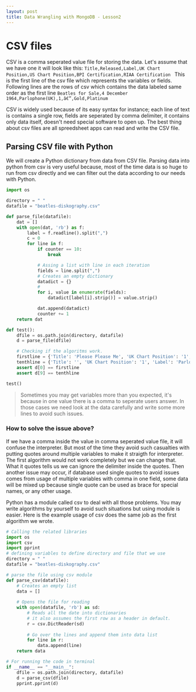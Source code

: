 ```yaml
---
layout: post
title: Data Wrangling with MongoDB - Lesson2
---
```


# CSV files
CSV is a comma seperated value file for storing the data. Let's assume that we have one it will look like this: 
```Title,Released,Label,UK Chart Position,US Chart Position,BPI Certification,RIAA Certification ``` This is the first line of the csv file which represents the variables or fields. Following lines are the rows of csv which contains the data labeled same order as the first line ```Beatles for Sale,4 December 1964,Parlophone(UK),1,â€”,Gold,Platinum```

CSV is widely used because of its easy syntax for instance; each line of text is contains a single row, fields are seperated by comma delimiter, it contains only data itself, doesn't need special software to open up. The best thing about csv files are all spreedsheet apps can read and write the CSV file.

## Parsing CSV file with Python
We will create a Python dictionary from data from CSV file. Parsing data into python from csv is very useful because, most of the time data is so huge to run from csv directly and we can filter out the data according to our needs with Python. 

```Python
import os

directory = " "
datafile = "beatles-diskography.csv"

def parse_file(datafile):
	dat = []
	with open(dat, 'rb') as f:
		label = f.readline().split(",")
		c = 0
		for line in f:
			if counter == 10:
				break

			# Assing a list with line in each iteration	
			fields = line.split(",")
			# Creates an empty dictionary
			datadict = {}
			# 
			for i, value in enumerate(fields):
				datadict[label[i].strip()] = value.strip()

			dat.append(datadict)
			counter += 1
	return dat

def test():
	dfile = os.path.join(directory, datafile)
	d = parse_file(dfile)

	# Checking if the algoritms work.
	firstline = {'Title': 'Please Please Me', 'UK Chart Position': '1', 'Label': 'Parlophone(UK)', 'Released': '22 March 1963', 'US Chart Position': '-', 'RIAA Certification': 'Platinum', 'BPI Certification': 'Gold'}
	tenthline = {'Title': '', 'UK Chart Position': '1', 'Label': 'Parlophone(UK)', 'Released': '10 July 1964', 'US Chart Position': '-', 'RIAA Certification': '', 'BPI Certification': 'Gold'}
	assert d[0] == firstline
	assert d[9] == tenthline

test()
```

> Sometimes you may get variables more than you expected, it's because in one value there is a comma to seperate users answer. In those cases we need look at the data carefully and write some more lines to avoid such issues.

### How to solve the issue above?
If we have a comma inside the value in comma seperated value file, it will confuse the interpreter. But most of the time they avoid such casualties with putting quotes around multiple variables to make it straigth for interpreter. The first algorithm would not work completely but we can change that. What it quotes tells us we can ignore the delimiter inside the quotes. Then another issue may occur, if database used single quotes to avoid issues comes from usage of multiple variables with comma in one field, some data will be mixed up because single quote can be used as brace for special names, or any other usage.

Python has a module called csv to deal with all those problems. You may write algorithms by yourself to avoid such situations but using module is easier. Here is the example usage of csv does the same job as the first algorithm we wrote.

```Python
# Calling the related libraries
import os
import csv
import pprint
# defining variables to define directory and file that we use
directory = " "
datafile = "beatles-diskography.csv"

# parse the file using csv module
def parse_csv(datafile):
	# Creates an empty list
	data = []
	
	# Opens the file for reading 
	with open(datafile, 'rb') as sd:
		# Reads all the date into dictionaries
		# it also assumes the first row as a header in default.
		r = csv.DictReader(sd)
		
		# Go over the lines and append them into data list
		for line in r:
			data.append(line)
	return data

# For running the code in terminal
if __name__ == "__main__":
	dfile = os.path.join(directory, datafile) 
	d = parse_csv(dfile)
	pprint.pprint(d)
```









